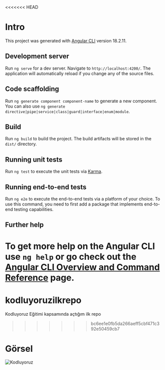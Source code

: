 <<<<<<< HEAD

# Intro

This project was generated with [Angular CLI](https://github.com/angular/angular-cli) version 18.2.11.

## Development server

Run `ng serve` for a dev server. Navigate to `http://localhost:4200/`. The application will automatically reload if you change any of the source files.

## Code scaffolding

Run `ng generate component component-name` to generate a new component. You can also use `ng generate directive|pipe|service|class|guard|interface|enum|module`.

## Build

Run `ng build` to build the project. The build artifacts will be stored in the `dist/` directory.

## Running unit tests

Run `ng test` to execute the unit tests via [Karma](https://karma-runner.github.io).

## Running end-to-end tests

Run `ng e2e` to execute the end-to-end tests via a platform of your choice. To use this command, you need to first add a package that implements end-to-end testing capabilities.

## Further help

# To get more help on the Angular CLI use `ng help` or go check out the [Angular CLI Overview and Command Reference](https://angular.dev/tools/cli) page.

# kodluyoruzilkrepo

Kodluyoruz Eğitimi kapsamında açtığım ilk repo

> > > > > > > bc6ee1e0fb5da266aeff5cbf471c392e50459cb7

# Görsel

![Kodluyoruz](https://www.istockphoto.com/tr/vekt%C3%B6r/elle-%C3%A7izilmi%C5%9F-metin-simgesiyle-listelemek-i%C3%A7in-denetim-listesi-g%C3%B6rev-listesi-vekt%C3%B6r-gm851810616-139932175)
